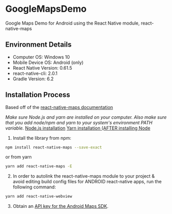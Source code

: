 # GoogleMapsDemo
Google Maps Demo for Android using the React Native module, react-native-maps

## Environment Details
* Computer OS: Windows 10
* Mobile Device OS: Android (only)
* React Native Version: 0.61.5
* react-native-cli: 2.0.1
* Gradle Version: 6.2

## Installation Process

Based off of the [react-native-maps documentation](https://github.com/react-native-community/react-native-maps/blob/master/docs/installation.md)

*Make sure Node.js and yarn are installed on your computer. Also make sure that you add node/npm and yarn to your system's environment PATH variable.*
[Node.js installation](https://nodejs.org/en/download/)
[Yarn installation (AFTER installing Node](https://classic.yarnpkg.com/en/docs/install/#windows-stable)


1. Install the library from npm:

```sh
npm install react-native-maps --save-exact
```

or from yarn

```sh
yarn add react-native-maps -E
```

2. In order to autolink the react-native-maps module to your project & avoid editing build config files for ANDROID react-native apps, run the following command:
```sh
yarn add react-native-webview
```

3. Obtain an [API key for the Android Maps SDK](https://developers.google.com/maps/documentation/android-sdk/signup).





